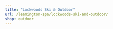 ```yaml
---
title: "Lockwoods Ski & Outdoor"
url: /leamington-spa/lockwoods-ski-and-outdoor/
shop: outdoor
---
```

